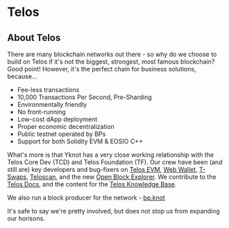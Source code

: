 # Telos

## About Telos

There are many blockchain networks out there - so why do we choose to build on Telos if it's not the biggest, strongest, most famous blockchain? Good point! However, it's the perfect chain for business solutions, because...

* Fee-less transactions
* 10,000 Transactions Per Second, Pre-Sharding
* Environmentally friendly
* No front-running
* Low-cost dApp deployment
* Proper economic decentralization
* Public testnet operated by BPs
* Support for both Solidity EVM & EOSIO C++

What's more is that Yknot has a very close working relationship with the Telos Core Dev (TCD) and Telos Foundation (TF). Our crew have been (and still are) key developers and bug-fixers on [Telos EVM](https://www.telos.net/evm), [Web Wallet](https://wallet.telos.net), [T-Swaps](https://www.tswaps.com), [Teloscan](https://www.teloscan.io), and the new [Open Block Explorer](https://github.com/telosnetwork/open-block-explorer). We contribute to the [Telos Docs](https://docs.telos.net), and the content for the [Telos Knowledge Base](https://help.telos.net).

We also run a block producer for the network - [bp.knot](https://eosauthority.com/account/bp.yknot?network=telos)

It's safe to say we're pretty involved, but does not stop us from expanding our horisons.
